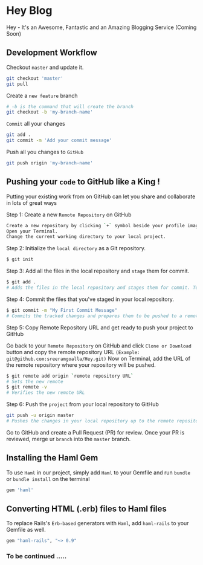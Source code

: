 # Hey Blog
Hey - It's an Awesome, Fantastic and an Amazing Blogging Service (Coming Soon)

## Development Workflow

Checkout `master` and update it.

```bash
git checkout 'master'
git pull
```

Create a `new feature` branch

```bash
# -b is the command that will create the branch
git checkout -b 'my-branch-name'
```

`Commit` all your changes

```bash
git add .
git commit -m 'Add your commit message'
```

Push all you changes to `GitHub`

```bash
git push origin 'my-branch-name'
```

## Pushing your `code` to GitHub like a King !
Putting your existing work from on GitHub can let you share and collaborate in lots of great ways

Step 1: Create a new `Remote Repository` on GitHub

```bash
Create a new repository by clicking `+` symbol beside your profile image on GitHub.
Open your Terminal.
Change the current working directory to your local project.
```

Step 2: Initialize the `local directory` as a Git repository.

```bash
$ git init
```

Step 3: Add all the files in the local repository and `stage` them for commit.

```bash
$ git add .
# Adds the files in the local repository and stages them for commit. To unstage a file, use 'git reset HEAD YOUR-FILE'.
```

Step 4: Commit the files that you've staged in your local repository.

```bash
$ git commit -m "My First Commit Message"
# Commits the tracked changes and prepares them to be pushed to a remote repository. To remove this commit and modify the file, use 'git reset --soft HEAD~1' and commit and add the file again.
```

Step 5: Copy Remote Repository URL and get ready to push your project to GitHub

Go back to your `Remote Repository` on GitHub and click `Clone or Download` button and copy the remote repository URL `(Example: git@github.com:sreeramgoalla/Hey.git)`
Now on Terminal, add the URL of the remote repository where your repository will be pushed.

```bash
$ git remote add origin `remote repository URL`
# Sets the new remote
$ git remote -v
# Verifies the new remote URL
```

Step 6: Push the `project` from your local repository to GitHub

```bash
git push -u origin master
# Pushes the changes in your local repository up to the remote repository you specified as the origin
```

Go to GitHub and create a Pull Request (PR) for review. Once your PR is reviewed, merge ur `branch` into the `master` branch.

## Installing the Haml Gem

To use `Haml` in our project, simply add `Haml` to your Gemfile and run `bundle` or `bundle install` on the terminal

```bash
gem 'haml'
```

## Converting HTML (.erb) files to Haml files

To replace Rails's `Erb-based` generators with `Haml`, add `haml-rails` to your Gemfile as well.

```bash
gem "haml-rails", "~> 0.9"
```

### To be continued .....
